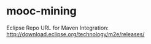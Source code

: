 # mooc-mining
Eclipse Repo URL for Maven Integration:
http://download.eclipse.org/technology/m2e/releases/